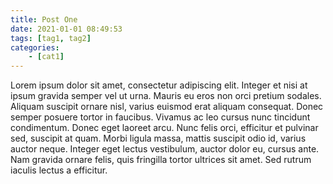 ```yaml
---
title: Post One
date: 2021-01-01 08:49:53
tags: [tag1, tag2]
categories:
    - [cat1]
---
```


Lorem ipsum dolor sit amet, consectetur adipiscing elit. Integer et nisi at ipsum gravida semper vel ut urna. Mauris eu eros non orci pretium sodales. Aliquam suscipit ornare nisl, varius euismod erat aliquam consequat. Donec semper posuere tortor in faucibus. Vivamus ac leo cursus nunc tincidunt condimentum. Donec eget laoreet arcu. Nunc felis orci, efficitur et pulvinar sed, suscipit at quam. Morbi ligula massa, mattis suscipit odio id, varius auctor neque. Integer eget lectus vestibulum, auctor dolor eu, cursus ante. Nam gravida ornare felis, quis fringilla tortor ultrices sit amet. Sed rutrum iaculis lectus a efficitur.
